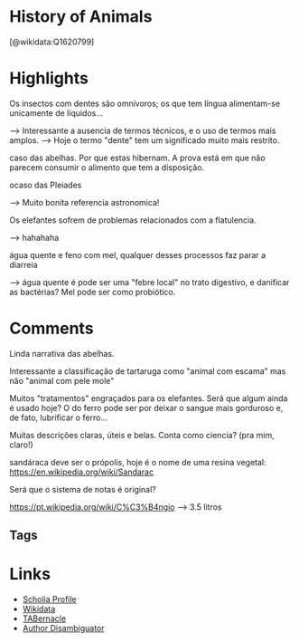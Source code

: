 
History of Animals
==================
  
  [@wikidata:Q1620799]  
  

# Highlights

Os insectos com dentes são omnívoros; os que tem língua alimentam-se unicamente de líquidos...

--> Interessante a ausencia de termos técnicos, e o uso de termos mais amplos. 
--> Hoje o termo "dente" tem um significado muito mais restrito. 

caso das abelhas. Por que estas hibernam. A prova está em que não parecem consumir o alimento que tem a disposição. 


ocaso das Pleiades

--> Muito bonita referencia astronomica!

Os elefantes sofrem de problemas relacionados com a flatulencia. 

--> hahahaha

água quente e feno com mel, qualquer desses processos faz parar a diarreia

--> água quente é pode ser uma "febre local" no trato digestivo, e danificar as bactérias? Mel pode ser como probiótico.


# Comments

Linda narrativa das abelhas. 


Interessante a classificação de tartaruga como "animal com escama" mas não "animal com pele mole"

Muitos "tratamentos" engraçados para os elefantes. Será que algum ainda é usado hoje?
O do ferro pode ser por deixar o sangue mais gorduroso e, de fato, lubrificar o ferro...

Muitas descrições claras, úteis e belas. Conta como ciencia? (pra mim, claro!)

sandáraca deve ser o própolis, hoje é o nome de uma resina vegetal: https://en.wikipedia.org/wiki/Sandarac

Será que o sistema de notas é original?

https://pt.wikipedia.org/wiki/C%C3%B4ngio --> 3.5 litros


## Tags

# Links
  
 * [Scholia Profile](https://scholia.toolforge.org/work/Q1620799)  
 * [Wikidata](https://www.wikidata.org/wiki/Q1620799)  
 * [TABernacle](https://tabernacle.toolforge.org/?#/tab/manual/Q1620799/P921%3BP4510)  
 * [Author Disambiguator](https://author-disambiguator.toolforge.org/work_item_oauth.php?id=Q1620799&batch_id=&match=1&author_list_id=&doit=Get+author+links+for+workhttps://tabernacle.toolforge.org/?#/tab/manual/Q1620799/P921%3BP4510)  
